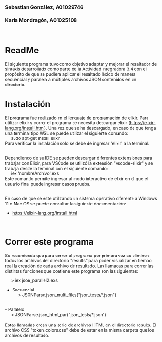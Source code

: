 ### Sebastian González, A01029746
### Karla Mondragón, A01025108
<br>

# ReadMe

El siguiente programa tuvo como objetivo adaptar y mejorar el resaltador de sintaxis desarrollado como parte de la Actividad Integradora 3.4 con el propósito de que se pudiera aplicar el resaltado léxico de manera secuencial y paralela a múltiples archivos JSON contenidos en un directorio.

# Instalación 
El programa fue realizado en el lenguaje de programación de elixir. Para utilizar elixir y correr el programa se necesita descargar elixir (https://elixir-lang.org/install.html). Una vez que se ha descargado, en caso de que tenga una terminal tipo WSL se puede utilizar el siguiente comando: <br>
    &nbsp;&nbsp;&nbsp;&nbsp; sudo apt-get install elixir <br>
    Para verificar la instalación solo se debe de ingresar 'elixir' a la terminal. <br>
<br>

Dependiendo de su IDE se pueden descargar diferentes extensiones para trabajar con Elixir, para VSCode se utilizó la extensión "vscode-elixir" y se trabaja desde la terminal con el siguiente comando: <br>
    &nbsp;&nbsp;&nbsp;&nbsp; iex 'nombreArchivo'.exs <br>
    Este comando permite ingresar al modo interactivo de elixir en el que el usuario final puede ingresar casos prueba. <br>
<br>

En caso de que se este utilizando un sistema operativo diferente a Windows 11 o Mac OS se puede consultar la siguiente documentación: <br>
* https://elixir-lang.org/install.html

<br>

# Correr este programa
Se recomienda que para correr el programa por primera vez se eliminen todos los archivos del directorio "results" para poder visualizar en tiempo real la creación de cada archivo de resultado.
Las llamadas para correr las distintas funciones que contiene este programa son las siguientes:

&nbsp;&nbsp;&nbsp;&nbsp; > iex json_parallel2.exs <br>

- Secuencial <br>
&nbsp;&nbsp;&nbsp;&nbsp; > JSONParse.json_multi_files("json_tests/*.json") <br>
<br>
- Paralelo <br>
&nbsp;&nbsp;&nbsp;&nbsp; > JSONParse.json_html_par("json_tests/*.json") <br>
<br>
Estas llamadas crean una serie de archivos HTML en el directorio results. El archivo CSS "token_colors.css" debe de estar en la misma carpeta que los archivos de resultado.